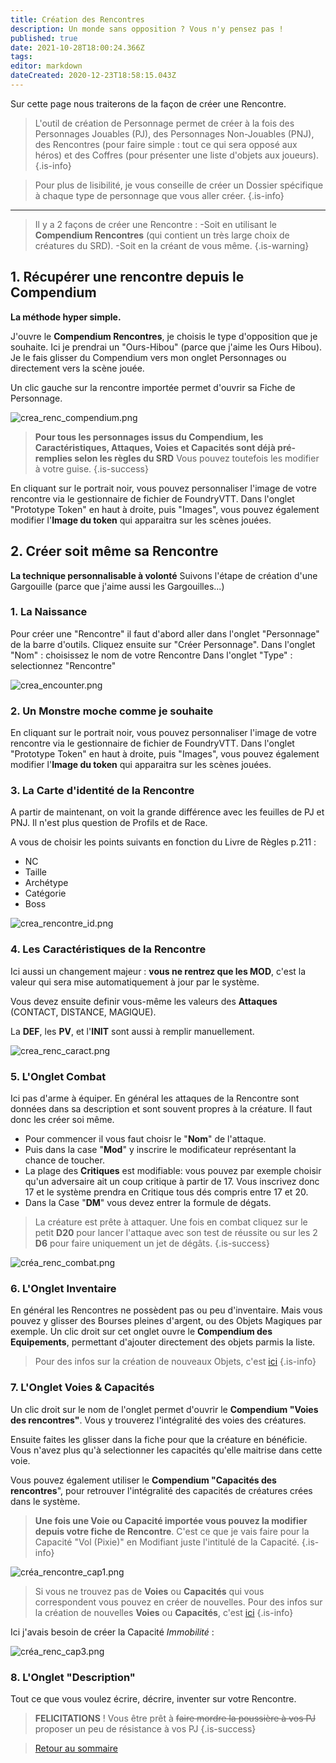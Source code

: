 ```yaml
---
title: Création des Rencontres
description: Un monde sans opposition ? Vous n'y pensez pas !
published: true
date: 2021-10-28T18:00:24.366Z
tags: 
editor: markdown
dateCreated: 2020-12-23T18:58:15.043Z
---
```


Sur cette page nous traiterons de la façon de créer une Rencontre.

> L'outil de création de Personnage permet de créer à la fois des Personnages Jouables (PJ), des Personnages Non-Jouables (PNJ), des Rencontres (pour faire simple : tout ce qui sera opposé aux héros) et des Coffres (pour présenter une liste d'objets aux joueurs).
{.is-info}

> Pour plus de lisibilité, je vous conseille de créer un Dossier spécifique à chaque type de personnage que vous aller créer.
{.is-info}
---
> Il y a 2 façons de créer une Rencontre :
-Soit en utilisant le **Compendium Rencontres** (qui contient un très large choix de créatures du SRD).
-Soit en la créant de vous même.
{.is-warning}

## 1. Récupérer une rencontre depuis le Compendium
**La méthode hyper simple.** 

J'ouvre le **Compendium Rencontres**, je choisis le type d'opposition que je souhaite. 
Ici je prendrai un "Ours-Hibou" (parce que j'aime les Ours Hibou).
Je le fais glisser du Compendium vers mon onglet Personnages ou directement vers la scène jouée.

Un clic gauche sur la rencontre importée permet d'ouvrir sa Fiche de Personnage.

![crea_renc_compendium.png](/images/chroniquesoubliees/customisation/crea_renc_compendium.png)

> **Pour tous les personnages issus du Compendium, les Caractéristiques, Attaques, Voies et Capacités sont déjà pré-remplies selon les règles du SRD**
Vous pouvez toutefois les modifier à votre guise.
{.is-success}

En cliquant sur le portrait noir, vous pouvez personnaliser l'image de votre rencontre via le gestionnaire de fichier de FoundryVTT.
Dans l'onglet "Prototype Token" en haut à droite, puis "Images", vous pouvez également modifier l'**Image du token** qui apparaitra sur les scènes jouées.

## 2. Créer soit même sa Rencontre
**La technique personnalisable à volonté**
Suivons l'étape de création d'une Gargouille (parce que j'aime aussi les Gargouilles...)

### 1. La Naissance
Pour créer une "Rencontre" il faut d'abord aller dans l'onglet "Personnage" de la barre d'outils. 
Cliquez ensuite sur "Créer Personnage".
Dans l'onglet "Nom" : choisissez le nom de votre Rencontre
Dans l'onglet "Type" : selectionnez "Rencontre"

![crea_encounter.png](/images/chroniquesoubliees/customisation/crea_encounter.png)

### 2. Un Monstre moche comme je souhaite
En cliquant sur le portrait noir, vous pouvez personnaliser l'image de votre rencontre via le gestionnaire de fichier de FoundryVTT.
Dans l'onglet "Prototype Token" en haut à droite, puis "Images", vous pouvez également modifier l'**Image du token** qui apparaitra sur les scènes jouées.

### 3. La Carte d'identité de la Rencontre
A partir de maintenant, on voit la grande différence avec les feuilles de PJ et PNJ. Il n'est plus question de Profils et de Race.

A vous de choisir les points suivants en fonction du Livre de Règles p.211 :
- NC
- Taille
- Archétype
- Catégorie
- Boss

![crea_rencontre_id.png](/images/chroniquesoubliees/customisation/crea_rencontre_id.png)

### 4. Les Caractéristiques de la Rencontre
Ici aussi un changement majeur : **vous ne rentrez que les MOD**, c'est la valeur qui sera mise automatiquement à jour par le système.

Vous devez ensuite definir vous-même les valeurs des **Attaques** (CONTACT, DISTANCE, MAGIQUE).

La **DEF**, les **PV**, et l'**INIT** sont aussi à remplir manuellement.

![crea_renc_caract.png](/images/chroniquesoubliees/customisation/crea_renc_caract.png)

### 5. L'Onglet Combat
Ici pas d'arme à équiper.
En général les attaques de la Rencontre sont données dans sa description et sont souvent propres à la créature. Il faut donc les créer soi même.

- Pour commencer il vous faut choisr le "**Nom**" de l'attaque.
- Puis dans la case "**Mod**" y inscrire le modificateur représentant la chance de toucher.
- La plage des **Critiques** est modifiable: vous pouvez par exemple choisir qu'un adversaire ait un coup critique à partir de 17. Vous inscrivez donc 17 et le système prendra en Critique tous dés compris entre 17 et 20.
- Dans la Case "**DM**" vous devez entrer la formule de dégats.

> La créature est prête à attaquer. Une fois en combat cliquez sur le petit **D20** pour lancer l'attaque avec son test de réussite ou sur les 2 **D6** pour faire uniquement un jet de dégâts.
{.is-success}

![créa_renc_combat.png](/images/chroniquesoubliees/customisation/créa_renc_combat.png)

### 6. L'Onglet Inventaire
En général les Rencontres ne possèdent pas ou peu d'inventaire.
Mais vous pouvez y glisser des Bourses pleines d'argent, ou des Objets Magiques par exemple.
Un clic droit sur cet onglet ouvre le **Compendium des Equipements**, permettant d'ajouter directement des objets parmis la liste.

> Pour des infos sur la création de nouveaux Objets, c'est [ici](/fr/systemes/fr-chrooubliees/creaobjets)
{.is-info}

### 7. L'Onglet Voies & Capacités
Un clic droit sur le nom de l'onglet permet d'ouvrir le **Compendium "Voies des rencontres"**. Vous y trouverez l'intégralité des voies des créatures.

Ensuite faites les glisser dans la fiche pour que la créature en bénéficie. Vous n'avez plus qu'à selectionner les capacités qu'elle maitrise dans cette voie.

Vous pouvez également utiliser le **Compendium "Capacités des rencontres**", pour retrouver l'intégralité des capacités de créatures crées dans le système.
> **Une fois une Voie ou Capacité importée vous pouvez la modifier depuis votre fiche de Rencontre**.
C'est ce que je vais faire pour la Capacité "Vol (Pixie)" en Modifiant juste l'intitulé de la Capacité.
{.is-info}

![créa_rencontre_cap1.png](/images/chroniquesoubliees/customisation/créa_rencontre_cap1.png)

> Si vous ne trouvez pas de **Voies** ou **Capacités** qui vous correspondent vous pouvez en créer de nouvelles. 
Pour des infos sur la création de nouvelles **Voies** ou **Capacités**, c'est [ici](/fr/systemes/fr-chrooubliees/customisation)
{.is-info}

Ici j'avais besoin de créer la Capacité *Immobilité* :

![créa_renc_cap3.png](/images/chroniquesoubliees/customisation/créa_renc_cap3.png)

### 8. L'Onglet "Description"
Tout ce que vous voulez écrire, décrire, inventer sur votre Rencontre.

> **FELICITATIONS** ! Vous être prêt à ~~faire mordre la poussière à vos PJ~~ proposer un peu de résistance à vos PJ
{.is-success}

> [Retour au sommaire](/fr/systemes/fr-chrooubliees)